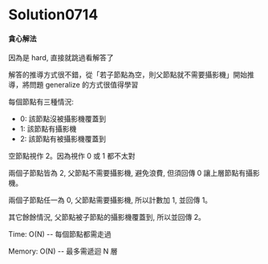 # Solution0714

#### 貪心解法

因為是 hard, 直接就跳過看解答了

解答的推導方式很不錯，從「若子節點為空，則父節點就不需要攝影機」開始推導，將問題 generalize 的方式很值得學習

每個節點有三種情況:
- 0: 該節點沒被攝影機覆蓋到
- 1: 該節點有攝影機
- 2: 該節點有被攝影機覆蓋到

空節點視作 2。因為視作 0 或 1 都不太對

兩個子節點皆為 2, 父節點不需要攝影機, 避免浪費, 但須回傳 0 讓上層節點有攝影機。

兩個子節點任一為 0, 父節點需要攝影機, 所以計數加 1, 並回傳 1。

其它餘餘情況, 父節點被子節點的攝影機覆蓋到, 所以並回傳 2。

Time: O(N) -- 每個節點都需走過

Memory: O(N) -- 最多需遞迴 N 層